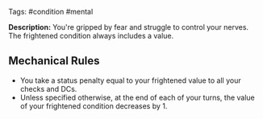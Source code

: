 Tags: #condition #mental

**Description:**  You're gripped by fear and struggle to control your nerves. The frightened condition always includes a value.

## Mechanical Rules

- You take a status penalty equal to your frightened value to all your checks and DCs.
- Unless specified otherwise, at the end of each of your turns, the value of your frightened condition decreases by 1.